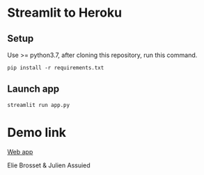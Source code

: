 # Streamlit to Heroku

## Setup

Use >= python3.7, after cloning this repository, run this command.

`pip install -r requirements.txt`

## Launch app

`streamlit run app.py`

# Demo link

[Web app](https://streamlit-webapp1.herokuapp.com/)


Elie Brosset & Julien Assuied
